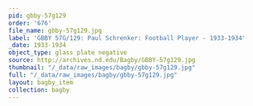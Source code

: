 ```yaml
---
pid: gbby-57g129
order: '676'
file_name: gbby-57g129.jpg
label: 'GBBY 57G/129: Paul Schrenker: Football Player - 1933-1934'
_date: 1933-1934
object_type: glass plate negative
source: http://archives.nd.edu/Bagby/GBBY-57g129.jpg
thumbnail: "/_data/raw_images/bagby/gbby-57g129.jpg"
full: "/_data/raw_images/bagby/gbby-57g129.jpg"
layout: bagby_item
collection: bagby
---
```

